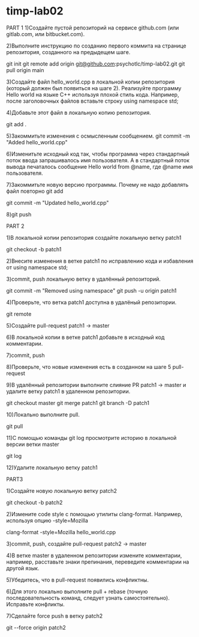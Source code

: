 # timp-lab02

PART 1
1)Создайте пустой репозиторий на сервисе github.com (или gitlab.com, или bitbucket.com).

2)Выполните инструкцию по созданию первого коммита на странице репозитория, созданного на предыдещем шаге.

git init
git remote add origin git@github.com:psychotlc/timp-lab02.git
git pull origin main

3)Создайте файл hello_world.cpp в локальной копии репозитория (который должен был появиться на шаге 2). Реализуйте программу Hello world на языке C++ используя плохой стиль кода. Например, после заголовочных файлов вставьте строку using namespace std;

4)Добавьте этот файл в локальную копию репозитория.

git add .


5)Закоммитьте изменения с осмысленным сообщением.
git commit -m "Added hello_world.cpp"

6)Изменитьте исходный код так, чтобы программа через стандартный поток ввода запрашивалось имя пользователя. А в стандартный поток вывода печаталось сообщение Hello world from @name, где @name имя пользователя.

7)Закоммитьте новую версию программы. Почему не надо добавлять файл повторно git add

git commit -m "Updated hello_world.cpp"

8)git push

PART 2

1)В локальной копии репозитория создайте локальную ветку patch1

git checkout -b patch1

2)Внесите изменения в ветке patch1 по исправлению кода и избавления от using namespace std;

3)commit, push локальную ветку в удалённый репозиторий.

git commit -m "Removed using namespace"
git push -u origin patch1

4)Проверьте, что ветка patch1 доступна в удалёный репозитории.

git remote

5)Создайте pull-request patch1 -> master

6)В локальной копии в ветке patch1 добавьте в исходный код комментарии.

7)commit, push

8)Проверьте, что новые изменения есть в созданном на шаге 5 pull-request

9)В удалённый репозитории выполните слияние PR patch1 -> master и удалите ветку patch1 в удаленном репозитории.

git checkout master
git merge patch1
git branch -D patch1

10)Локально выполните pull.

git pull

11)С помощью команды git log просмотрите историю в локальной версии ветки master

git log

12)Удалите локальную ветку patch1

PART3

1)Создайте новую локальную ветку patch2

git checkout -b patch2

2)Измените code style с помощью утилиты clang-format. Например, используя опцию -style=Mozilla

clang-format -style=Mozilla hello_world.cpp

3)commit, push, создайте pull-request patch2 -> master

4)В ветке master в удаленном репозитории измените комментарии, например, расставьте знаки препинания, переведите комментарии на другой язык.

5)Убедитесь, что в pull-request появились конфликтны.

6)Для этого локально выполните pull + rebase (точную последовательность команд, следует узнать самостоятельно). Исправьте конфликты.

7)Сделайте force push в ветку patch2

git --force origin patch2